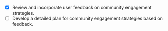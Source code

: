 - [x] Review and incorporate user feedback on community engagement strategies.
- [ ] Develop a detailed plan for community engagement strategies based on feedback.
